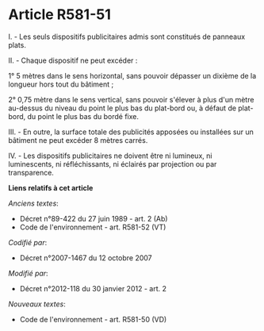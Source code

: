 # Article R581-51

I. - Les seuls dispositifs publicitaires admis sont constitués de panneaux plats.

II. - Chaque dispositif ne peut excéder :

1° 5 mètres dans le sens horizontal, sans pouvoir dépasser un dixième de la longueur hors tout du bâtiment ;

2° 0,75 mètre dans le sens vertical, sans pouvoir s'élever à plus d'un mètre au-dessus du niveau du point le plus bas du
plat-bord ou, à défaut de plat-bord, du point le plus bas du bordé fixe.

III. - En outre, la surface totale des publicités apposées ou installées sur un bâtiment ne peut excéder 8 mètres carrés.

IV. - Les dispositifs publicitaires ne doivent être ni lumineux, ni luminescents, ni réfléchissants, ni éclairés par
projection ou par transparence.

**Liens relatifs à cet article**

_Anciens textes_:

  - Décret n°89-422 du 27 juin 1989 - art. 2 (Ab)
  - Code de l'environnement - art. R581-52 (VT)

_Codifié par_:

  - Décret n°2007-1467 du 12 octobre 2007

_Modifié par_:

  - Décret n°2012-118 du 30 janvier 2012 - art. 2

_Nouveaux textes_:

  - Code de l'environnement - art. R581-50 (VD)
